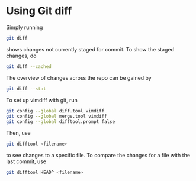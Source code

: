 # Using Git diff


Simply running

```bash
git diff
```

shows changes not currently staged for commit. To show the staged changes, do

```bash
git diff --cached
```

The overview of changes across the repo can be gained by

```bash
git diff --stat
```

To set up vimdiff with git, run

```bash
git config --global diff.tool vimdiff
git config --global merge.tool vimdiff
git config --global difftool.prompt false
```

Then, use

```bash
git difftool <filename>
```

to see changes to a specific file. To compare the changes for a file with the last commit, use

```bash
git difftool HEAD^ <filename>
```

